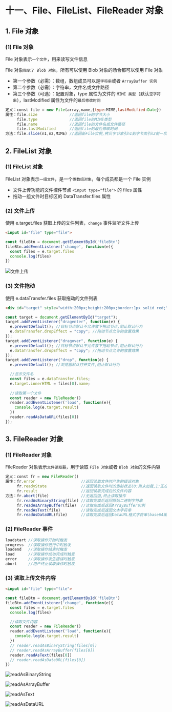 # 十一、File、FileList、FileReader 对象

## 1. File 对象

### (1) File 对象

File 对象表示`一个文件`，用来读写文件信息

File 对象`继承了 Blob 对象`，所有可以使用 Blob 对象的场合都可以使用 File 对象

* 第一个参数（必需）：数组，数组成员可以是`字符串`或者 `ArrayBuffer 实例`
* 第二个参数（必需）：字符串，文件名或文件路径
* 第三个参数（可选）：配置对象，type 属性为文件的 `MIME 类型`（默认`空字符串`），lastModified 属性为文件的`最后修改时间`

```javascript
定义：const file = new File(array,name,{type:MIME,lastModified:Date})
属性：file.size              //返回file的字节大小
     file.type              //返回file的MIME类型
     file.name              //返回file的文件名或文件路径
     file.lastModified      //返回file的最后修改时间
方法：file.slice(n1,n2,MIME) //返回新File实例,拷贝字节索引n1到字节索引n2前一项字节
```

## 2. FileList 对象

### (1) FileList 对象

FileList 对象表示`一组文件`，是一个`类数组对象`，每个成员都是一个 File 实例

* 文件上传功能的文件控件节点 `<input type="file">` 的 files 属性
* 拖动一组文件时目标区的 DataTransfer.files 属性

### (2) 文件上传

使用 e.target.files 获取上传的文件列表，`change` 事件监听文件上传

```html
<input id="file" type="file">
```

```javascript
const fileBtn = document.getElementById('fileBtn')
fileBtn.addEventListener('change', function(e){
  const files = e.target.files
  console.log(files)
})
```

![文件上传]()

### (3) 文件拖动

使用 e.dataTransfer.files 获取拖动的文件列表

```html
<div id="target" style="width:200px;height:200px;border:1px solid red;"></div>
```

```javascript
const target = document.getElementById("target");      
target.addEventListener("dragenter", function(e) {        
  e.preventDefault(); //目标节点默认不允许放下拖动节点,阻止默认行为        
  e.dataTransfer.dropEffect = "copy"; //拖动节点允许的放置效果      
});      
target.addEventListener("dragover", function(e) {        
  e.preventDefault(); //目标节点默认不允许放下拖动节点,阻止默认行为        
  e.dataTransfer.dropEffect = "copy"; //拖动节点允许的放置效果      
});      
target.addEventListener("drop", function(e) {        
  e.preventDefault(); //浏览器默认打开文件,阻止默认行为

  //显示文件名
  const files = e.dataTransfer.files;        
  e.target.innerHTML = files[0].name;
  
  //读取第一个文件
  const reader = new FileReader()
  reader.addEventListener('load', function(e){
    console.log(e.target.result)
  })
  reader.readAsDataURL(files[0])
});
```

## 3. FileReader 对象

### (1) FileReader 对象

FileReader 对象表示`文件读取器`，用于读取 `File 对象`或者 `Blob 对象`的文件内容

```javascript
定义：const fr = new FileReader()
属性：fr.error                    //返回读取文件时产生的错误对象
     fr.readyState               //返回读取文件时的当前状态(0:尚未加载,1:正在加载,2:加载完成)
     fr.result                   //返回读取完成后的文件内容
方法：fr.abort(file)              //无返回值,终止读取操作
     fr.readAsBinaryString(file) //读取完成后返回原始二进制字符串
     fr.readAsArrayBuffer(file)  //读取完成后返回ArrayBuffer实例
     fr.readAsText(file)         //读取完成后返回文本字符串
     fr.readAsDataURL(file)      //读取完成后返回DataURL格式字符串(base64编码)
```

### (2) FileReader 事件

```javascript
loadstart //读取操作开始时触发
progress  //读取操作进行中时触发
loadend   //读取操作结束时触发
load      //读取操作成功完成时触发
error     //读取操作发生错误时触发
abort     //用户终止读取操作时触发
```

### (3) 读取上传文件内容

```html
<input id="file" type="file">
```

```javascript
const fileBtn = document.getElementById('fileBtn')
fileBtn.addEventListener('change', function(e){
  const files = e.target.files
  console.log(files)

  //读取文件内容
  const reader = new FileReader()
  reader.addEventListener('load', function(e){
    console.log(e.target.result)
  })
  // reader.readAsBinaryString(files[0])
  // reader.readAsArrayBuffer(files[0])
  reader.readAsText(files[0])
  // reader.readAsDataURL(files[0])
})
```

![readAsBinaryString]()

![readAsArrayBuffer]()

![readAsText]()

![readAsDataURL]()
